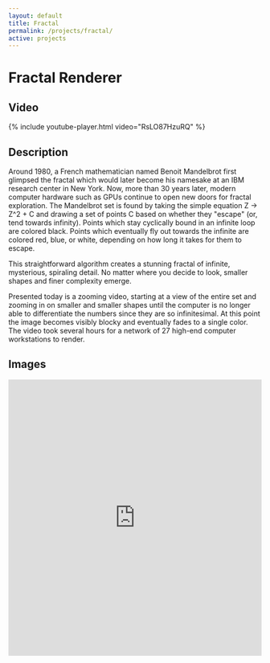 ```yaml
---
layout: default
title: Fractal
permalink: /projects/fractal/
active: projects
---
```



<h1>Fractal Renderer</h1>

<h2>Video</h2>

{% include youtube-player.html video="RsLO87HzuRQ" %}

<h2>Description</h2>

<p>
Around 1980, a French mathematician named Benoit Mandelbrot first glimpsed the fractal which would later become his namesake at an IBM research center in New York. Now, more than 30 years later, modern computer hardware such as GPUs continue to open new doors for fractal exploration. The Mandelbrot set is found by taking the simple equation Z -> Z^2 + C and drawing a set of points C based on whether they "escape" (or, tend towards infinity). Points which stay cyclically bound in an infinite loop are colored black. Points which eventually fly out towards the infinite are colored red, blue, or white, depending on how long it takes for them to escape.
</p>

<p>
This straightforward algorithm creates a stunning fractal of infinite, mysterious, spiraling detail. No matter where you decide to look, smaller shapes and finer complexity emerge.
</p>

<p>
Presented today is a zooming video, starting at a view of the entire set and zooming in on smaller and smaller shapes until the computer is no longer able to differentiate the numbers since they are so infinitesimal. At this point the image becomes visibly blocky and eventually fades to a single color. The video took several hours for a network of 27 high-end computer workstations to render.
</p>

<h2>Images</h2>

<iframe class="imgur-album" width="100%" height="550" frameborder="0" src="http://imgur.com/a/t5F5j/embed"></iframe>
